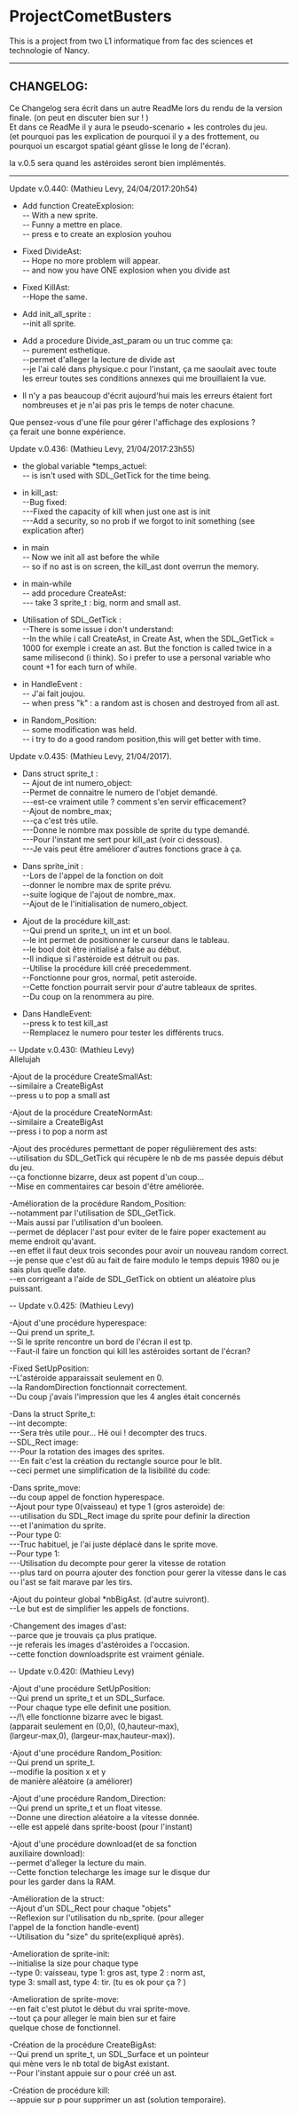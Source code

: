 # ProjectCometBusters
This is a project from two L1 informatique from fac des sciences et technologie of Nancy.


----
CHANGELOG:
----

Ce Changelog sera écrit dans un autre ReadMe lors du rendu de la version finale. (on peut en discuter bien sur ! )  
Et dans ce ReadMe il y aura le pseudo-scenario + les controles du jeu.  
(et pourquoi pas les explication de pourquoi il y a des frottement, ou pourquoi un escargot spatial géant glisse le long de l'écran).  

la v.0.5 sera quand les astéroides seront bien implémentés.  

--------
Update v.0.440: (Mathieu Levy, 24/04/2017:20h54)  

- Add function CreateExplosion:  
  -- With a new sprite.  
  -- Funny a mettre en place.  
  -- press e to create an explosion youhou  

- Fixed DivideAst:  
  -- Hope no more problem will appear.  
  -- and now you have ONE explosion when you divide ast  
- Fixed KillAst:  
  --Hope the same.  

- Add init_all_sprite :  
 --init all sprite.  

- Add a procedure Divide_ast_param ou un truc comme ça:  
 -- purement esthetique.  
 --permet d'alleger la lecture de divide ast  
 --je l'ai calé dans physique.c pour l'instant, ça me saoulait avec toute les erreur toutes ses conditions annexes qui me brouillaient la vue.  
  


- Il n'y a pas beaucoup d'écrit aujourd'hui mais les erreurs étaient fort nombreuses et je n'ai pas pris le temps de noter chacune.  

Que pensez-vous d'une file pour gérer l'affichage des explosions ?  
ça ferait une bonne expérience.

Update v.0.436: (Mathieu Levy, 21/04/2017:23h55)  

- the global variable *temps_actuel:  
 -- is isn't used with SDL_GetTick for the time being.  

- in kill_ast:  
--Bug fixed:  
---Fixed the capacity of kill when just one ast is init  
---Add a security, so no prob if we forgot to init something (see explication after)  

- in main  
-- Now we init all ast before the while  
-- so if no ast is on screen, the kill_ast dont overrun the memory.  

- in main-while  
-- add procedure CreateAst:  
--- take 3 sprite_t : big, norm and small ast.  

- Utilisation of SDL_GetTick :  
--There is some issue i don't understand:  
--In the while i call CreateAst, in Create Ast, when the SDL_GetTick = 
1000 for exemple i create an ast. But the fonction is called twice in a same milisecond (i think). So i prefer to use a personal variable who count +1 for each turn of while.   

- in HandleEvent :  
-- J'ai fait joujou.  
-- when press "k" : a random ast is chosen and destroyed from all ast.  

- in Random_Position:  
-- some modification was held.  
-- i try to do a good random position,this will get better with time.  


Update v.0.435: (Mathieu Levy, 21/04/2017).

- Dans struct sprite_t :  
-- Ajout de int numero_object:  
--Permet de connaitre le numero de l'objet demandé.  
---est-ce vraiment utile ? comment s'en servir efficacement?  
--Ajout de nombre_max;  
---ça c'est très utile.  
---Donne le nombre max possible de sprite du type demandé.  
---Pour l'instant me sert pour kill_ast (voir ci dessous).  
---Je vais peut être améliorer d'autres fonctions grace à ça.  

- Dans sprite_init :  
--Lors de l'appel de la fonction on doit  
--donner le nombre max de sprite prévu.  
--suite logique de l'ajout de nombre_max.  
--Ajout de le l'initialisation de numero_object.  

- Ajout de la procédure kill_ast:  
--Qui prend un sprite_t, un int et un bool.  
--le int permet de positionner le curseur dans le tableau.  
--le bool doit être initialisé a false au début.  
--Il indique si l'astéroide est détruit ou pas.  
--Utilise la procédure kill créé precedemment.  
--Fonctionne pour gros, normal, petit asteroide.  
--Cette fonction pourrait servir pour d'autre tableaux de sprites.  
--Du coup on la renommera au pire.  
 
- Dans HandleEvent:  
--press k to test kill_ast  
--Remplacez le numero pour tester les différents trucs.  

--
Update v.0.430: (Mathieu Levy)  
Allelujah

-Ajout de la procédure CreateSmallAst:  
--similaire a CreateBigAst  
--press u to pop a small ast  

-Ajout de la procédure CreateNormAst:  
--similaire a CreateBigAst  
--press i to pop a norm ast  

-Ajout des procédures permettant de poper régulièrement des asts:  
--utilisation du SDL_GetTick qui récupère le nb de ms passée depuis début du jeu.  
--ça fonctionne bizarre, deux ast popent d'un coup...  
--Mise en commentaires car besoin d'être améliorée.  

-Amélioration de la procédure Random_Position:  
--notamment par l'utilisation de SDL_GetTick.  
--Mais aussi par l'utilisation d'un booleen.  
--permet de déplacer l'ast pour eviter de le faire poper exactement au meme endroit qu'avant.  
--en effet il faut deux trois secondes pour avoir un nouveau random correct.  
--je pense que c'est dû au fait de faire modulo le temps depuis 1980 ou je sais plus quelle date.  
--en corrigeant a l'aide de SDL_GetTick on obtient un aléatoire plus puissant.  

--
Update v.0.425: (Mathieu Levy)

-Ajout d'une procédure hyperespace:  
--Qui prend un sprite_t.  
--Si le sprite rencontre un bord de l'écran il est tp.  
--Faut-il faire un fonction qui kill les astéroides sortant de l'écran?  

-Fixed SetUpPosition:  
--L'astéroide apparaissait seulement en 0.  
--la RandomDirection fonctionnait correctement.  
--Du coup j'avais l'impression que les 4 angles était concernés  

-Dans la struct Sprite_t:  
--int decompte:  
---Sera très utile pour... Hé oui ! decompter des trucs.  
--SDL_Rect image:  
---Pour la rotation des images des sprites.  
---En fait c'est la création du rectangle source pour le blit.  
--ceci permet une simplification de la lisibilité du code:  

-Dans sprite_move:  
--du coup appel de fonction hyperespace.  
--Ajout pour type 0(vaisseau) et type 1 (gros asteroide) de:  
---utilisation du SDL_Rect image du sprite pour definir la direction  
---et l'animation du sprite.  
--Pour type 0:  
---Truc habituel, je l'ai juste déplacé dans le sprite move.  
--Pour type 1:  
---Utilisation du decompte pour gerer la vitesse de rotation  
---plus tard on pourra ajouter des fonction pour gerer la vitesse dans le cas ou l'ast se fait marave par les tirs.  

-Ajout du pointeur global *nbBigAst. (d'autre suivront).  
--Le but est de simplifier les appels de fonctions.  

-Changement des images d'ast:  
--parce que je trouvais ça plus pratique.  
--je referais les images d'astéroides a l'occasion.  
--cette fonction downloadsprite est vraiment géniale.  

--
Update v.0.420: (Mathieu Levy)


-Ajout d'une procédure SetUpPosition:  
--Qui prend un sprite_t et un SDL_Surface.  
--Pour chaque type elle definit une position.  
--/!\ elle fonctionne bizarre avec le bigast.  
(apparait seulement en (0,0), (0,hauteur-max),  
(largeur-max,0), (largeur-max,hauteur-max)).  
 

-Ajout d'une procédure Random_Position:  
--Qui prend un sprite_t.  
--modifie la position x et y  
de manière aléatoire (a améliorer)  


-Ajout d'une procédure Random_Direction:  
--Qui prend un sprite_t et un float vitesse.  
--Donne une direction aléatoire a la vitesse donnée.  
--elle est appelé dans sprite-boost (pour l'instant)  

-Ajout d'une procédure download(et de sa fonction  
auxiliaire download):  
--permet d'alleger la lecture du main.  
--Cette fonction telecharge les image sur le disque dur  
pour les garder dans la RAM.  


-Amélioration de la struct:  
--Ajout d'un SDL_Rect pour chaque "objets"  
--Reflexion sur l'utilisation du nb_sprite. (pour alleger  
l'appel de la fonction handle-event)  
--Utilisation du "size" du sprite(expliqué après).  

-Amelioration de sprite-init:  
--initialise la size pour chaque type  
--type 0: vaisseau, type 1: gros ast, type 2 : norm ast,  
type 3: small ast, type 4: tir. (tu es ok pour ça ? )  

-Amelioration de sprite-move:  
--en fait c'est plutot le début du vrai sprite-move.  
--tout ça pour alleger le main bien sur et faire  
quelque chose de fonctionnel.  

-Création de la procédure CreateBigAst:  
--Qui prend un sprite_t, un SDL_Surface et un pointeur  
qui mène vers le nb total de bigAst existant.  
--Pour l'instant appuie sur o pour créé un ast.  

-Création de procédure kill:  
--appuie sur p pour supprimer un ast (solution temporaire).  
